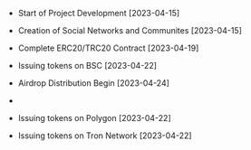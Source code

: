 - Start of Project Development [2023-04-15]
- Creation of Social Networks and Communites [2023-04-15]
- Complete ERC20/TRC20 Contract [2023-04-19]
- Issuing tokens on BSC [2023-04-22]
- Airdrop Distribution Begin [2023-04-24]
- 

- Issuing tokens on Polygon [2023-04-22] 
- Issuing tokens on Tron Network [2023-04-22]